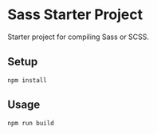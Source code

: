 # Sass Starter Project

Starter project for compiling Sass or SCSS.

## Setup
```
npm install
```

## Usage

```
npm run build
```

